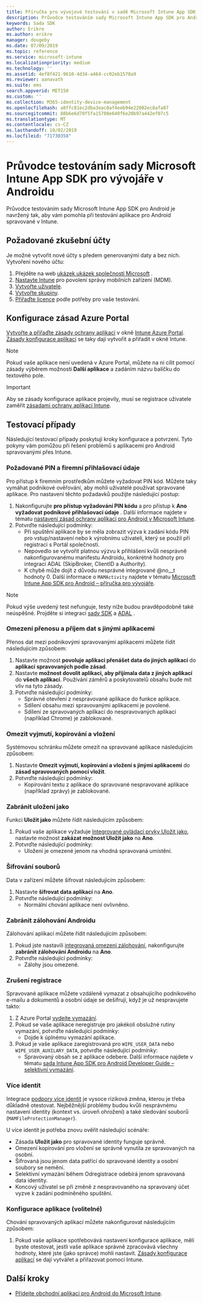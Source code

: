 ```yaml
---
title: Příručka pro vývojové testování v sadě Microsoft Intune App SDK pro Android
description: Průvodce testováním sady Microsoft Intune App SDK pro Android vám pomůže otestovat aplikaci pro Android spravovanou v Intune.
keywords: Sada SDK
author: Erikre
ms.author: erikre
manager: dougeby
ms.date: 07/09/2019
ms.topic: reference
ms.service: microsoft-intune
ms.localizationpriority: medium
ms.technology: ''
ms.assetid: 4ef8f421-9610-4d34-a464-cc02eb1578a9
ms.reviewer: aanavath
ms.suite: ems
search.appverid: MET150
ms.custom: ''
ms.collection: M365-identity-device-management
ms.openlocfilehash: a8ffc81ec2dba3eac0af4eeb94e22002ec8afa87
ms.sourcegitcommit: 88b6e6d70f5fa15708e640f6e20b97a442ef07c5
ms.translationtype: MT
ms.contentlocale: cs-CZ
ms.lasthandoff: 10/02/2019
ms.locfileid: "71730358"
---
```

# <a name="microsoft-intune-app-sdk-for-android-developers-testing-guide"></a>Průvodce testováním sady Microsoft Intune App SDK pro vývojáře v Androidu

Průvodce testováním sady Microsoft Intune App SDK pro Android je navržený tak, aby vám pomohla při testování aplikace pro Android spravované v Intune.  

## <a name="prerequisite-test-accounts"></a>Požadované zkušební účty
Je možné vytvořit nové účty s předem generovanými daty a bez nich. Vytvoření nového účtu:
1. Přejděte na web [ukázek ukázek společnosti Microsoft](https://demos.microsoft.com/environments/create/tenant) . 
2. [Nastavte Intune](../fundamentals/setup-steps.md) pro povolení správy mobilních zařízení (MDM).
3. [Vytvořte uživatele](../fundamentals/users-add.md).
4. [Vytvořte skupiny](../fundamentals/groups-add.md).
5. [Přiřaďte licence](../fundamentals/licenses-assign.md) podle potřeby pro vaše testování.


## <a name="azure-portal-policy-configuration"></a>Konfigurace zásad Azure Portal
[Vytvořte a přiřaďte zásady ochrany aplikací](../apps/app-protection-policies.md) v okně [Intune Azure Portal](https://portal.azure.com/?feature.customportal=false#blade/Microsoft_Intune_Apps/MainMenu/14/selectedMenuItem/Overview). [Zásady konfigurace aplikací](../apps/app-configuration-policies-overview.md) se taky dají vytvořit a přiřadit v okně Intune.

> [!NOTE]
> Pokud vaše aplikace není uvedená v Azure Portal, můžete na ni cílit pomocí zásady výběrem možnosti **Další aplikace** a zadáním názvu balíčku do textového pole.

> [!IMPORTANT]
> Aby se zásady konfigurace aplikace projevily, musí se registrace uživatele zaměřit [zásadami ochrany aplikací Intune](../apps/app-protection-policy.md).

## <a name="test-cases"></a>Testovací případy

Následující testovací případy poskytují kroky konfigurace a potvrzení. Tyto pokyny vám pomůžou při řešení problémů s aplikacemi pro Android spravovanými přes Intune.

### <a name="required-pin-and-corporate-credentials"></a>Požadované PIN a firemní přihlašovací údaje

Pro přístup k firemním prostředkům můžete vyžadovat PIN kód. Můžete taky vymáhat podnikové ověřování, aby mohli uživatelé používat spravované aplikace. Pro nastavení těchto požadavků použijte následující postup:

1. Nakonfigurujte **pro přístup vyžadování PIN kódu** a pro přístup k **Ano** **vyžadovat podnikové přihlašovací údaje** . Další informace najdete v tématu [nastavení zásad ochrany aplikací pro Android v Microsoft Intune](../apps/app-protection-policy-settings-android.md#access-requirements).
2. Potvrďte následující podmínky:
    - Při spuštění aplikace by se měla zobrazit výzva k zadání kódu PIN pro vstup/nastavení nebo k výrobnímu uživateli, který se použil při registraci s Portál společnosti.
    - Nepovedlo se vytvořit platnou výzvu k přihlášení kvůli nesprávně nakonfigurovanému manifestu Androidu, konkrétně hodnoty pro integraci ADAL (SkipBroker, ClientID a Authority).
    - K chybě může dojít z důvodu nesprávné integrované @no__t hodnoty 0. Další informace o `MAMActivity` najdete v tématu [Microsoft Intune App SDK pro Android – příručka pro vývojáře](app-sdk-android.md).

> [!NOTE] 
> Pokud výše uvedený test nefunguje, testy níže budou pravděpodobně také neúspěšné. Projděte si integraci [sady SDK](app-sdk-android.md##sdk-integration) a [ADAL](app-sdk-android.md#configure-azure-active-directory-authentication-library-adal) .

### <a name="restrict-transferring-and-receiving-data-with-other-apps"></a>Omezení přenosu a příjem dat s jinými aplikacemi
Přenos dat mezi podnikovými spravovanými aplikacemi můžete řídit následujícím způsobem:

1. Nastavte možnost **povoluje aplikaci přenášet data do jiných aplikací** do **aplikací spravovaných podle zásad**.
2. Nastavte **možnost dovolit aplikaci, aby přijímala data z jiných aplikací** do **všech aplikací**. Používání záměrů a poskytovatelů obsahu bude mít vliv na tyto zásady.
3. Potvrďte následující podmínky:
    - Správné otevření z nespravované aplikace do funkce aplikace.
    - Sdílení obsahu mezi spravovanými aplikacemi je povolené.
    - Sdílení ze spravovaných aplikací do nespravovaných aplikací (například Chrome) je zablokované.

### <a name="restrict-cut-copy-and-paste"></a>Omezit vyjmutí, kopírování a vložení
Systémovou schránku můžete omezit na spravované aplikace následujícím způsobem:

1. Nastavte **Omezit vyjmutí, kopírování a vložení s jinými aplikacemi** do **zásad spravovaných pomocí vložit**.
2. Potvrďte následující podmínky:
    - Kopírování textu z aplikace do spravované nespravované aplikace (například zprávy) je zablokované.

### <a name="prevent-save-as"></a>Zabránit **uložení jako**
Funkci **Uložit jako** můžete řídit následujícím způsobem:

1. Pokud vaše aplikace vyžaduje [Integrované ovládací prvky Uložit jako](app-sdk-android.md#example-determine-if-saving-to-device-or-cloud-storage-is-permitted), nastavte možnost **zakázat možnost Uložit jako** na **Ano**.
2. Potvrďte následující podmínky:
    - Uložení je omezené jenom na vhodná spravovaná umístění.

### <a name="file-encryption"></a>Šifrování souborů
Data v zařízení můžete šifrovat následujícím způsobem:

1. Nastavte **šifrovat data aplikací** na **Ano**.
2. Potvrďte následující podmínky:
    - Normální chování aplikace není ovlivněno.

### <a name="prevent-android-backups"></a>Zabránit zálohování Androidu
Zálohování aplikací můžete řídit následujícím způsobem:

1. Pokud jste nastavili [integrovaná omezení zálohování](app-sdk-android.md#protecting-backup-data), nakonfigurujte **zabránit zálohování Androidu** na **Ano**.
2. Potvrďte následující podmínky:
    - Zálohy jsou omezené.

### <a name="unenrollment"></a>Zrušení registrace
Spravované aplikace můžete vzdáleně vymazat z obsahujícího podnikového e-mailu a dokumentů a osobní údaje se dešifrují, když je už nespravujete takto:

1. Z Azure Portal [vydejte vymazání](../apps/apps-selective-wipe.md).
2. Pokud se vaše aplikace neregistruje pro jakékoli obslužné rutiny vymazání, potvrďte následující podmínky:
    - Dojde k úplnému vymazání aplikace.
3. Pokud je vaše aplikace zaregistrovaná pro `WIPE_USER_DATA` nebo `WIPE_USER_AUXILARY_DATA`, potvrďte následující podmínky:
    - Spravovaný obsah se z aplikace odebere. Další informace najdete v tématu [sada Intune App SDK pro Android Developer Guide – selektivní vymazání](app-sdk-android.md#selective-wipe).

### <a name="multi-identity"></a>Více identit
Integrace [podpory více identit](app-sdk-android.md#multi-identity-optional) je vysoce riziková změna, kterou je třeba důkladně otestovat. Nejběžnější problémy budou kvůli nesprávnému nastavení identity (kontext vs. úroveň ohrožení) a také sledování souborů (`MAMFileProtectionManager`).

U více identit je potřeba znovu ověřit následující scénáře:

- Zásada **Uložit jako** pro spravované identity funguje správně.
- Omezení kopírování pro vložení se správně vynutila ze spravovaných na osobní.
- Šifrovaná jsou jenom data patřící do spravované identity a osobní soubory se nemění.
- Selektivní vymazání během Odregistrace odebírá jenom spravovaná data identity.
- Koncový uživatel se při změně z nespravovaného na spravovaný účet vyzve k zadání podmíněného spuštění.

### <a name="app-configuration-optional"></a>Konfigurace aplikace (volitelné)
Chování spravovaných aplikací můžete nakonfigurovat následujícím způsobem:

1. Pokud vaše aplikace spotřebovává nastavení konfigurace aplikace, měli byste otestovat, jestli vaše aplikace správně zpracovává všechny hodnoty, které jste (jako správce) mohli nastavit. [Zásady konfigurace aplikací](../apps/app-configuration-policies-overview.md) se dají vytvářet a přiřazovat pomocí Intune.

## <a name="next-steps"></a>Další kroky

- [Přidejte obchodní aplikaci pro Android do Microsoft Intune](../apps/lob-apps-android.md).
